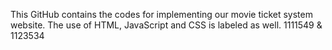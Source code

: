 This GitHub contains the codes for implementing our movie ticket system website. The use of HTML, JavaScript and CSS is labeled as well. 1111549 & 1123534

